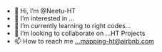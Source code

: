 - 👋 Hi, I’m @Neetu-HT
- 👀 I’m interested in ...
- 🌱 I’m currently learning to right codes...
- 💞️ I’m looking to collaborate on ...HT Projects
- 📫 How to reach me ...mapping-ht@airbnb.com

<!---
Neetu-HT/Neetu-HT is a ✨ special ✨ repository because its `README.md` (this file) appears on your GitHub profile.
You can click the Preview link to take a look at your changes.
--->
